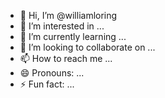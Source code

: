 - 👋 Hi, I’m @williamloring
- 👀 I’m interested in ...
- 🌱 I’m currently learning ...
- 💞️ I’m looking to collaborate on ...
- 📫 How to reach me ...
- 😄 Pronouns: ...
- ⚡ Fun fact: ...

<!---
williamloring/williamloring is a ✨ special ✨ repository because its `README.md` (this file) appears on your GitHub profile.
You can click the Preview link to take a look at your changes.
--->
